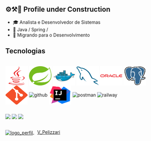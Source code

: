 ## ⚙️⚒️🔭 Profile under Construction

- 🎓 Analista e Desenvolvedor de Sistemas
- 🍵 Java / Spring /
- 🏹 Migrando para o Desenvolvimento

## Tecnologias
<div style="display: inline_block"><br>
  <img align="center" alt="Java" height="60" width="70" src="https://raw.githubusercontent.com/devicons/devicon/master/icons/java/java-plain.svg">
  <img align="center" alt="spring" height="60" width="70" src="https://raw.githubusercontent.com/devicons/devicon/master/icons/spring/spring-original.svg">
  <img align="center" alt="docker" height="60" width="70" src="https://raw.githubusercontent.com/devicons/devicon/master/icons/docker/docker-original.svg">
  <img align="center" alt="mysql" height="60" width="70" src="https://raw.githubusercontent.com/devicons/devicon/master/icons/mysql/mysql-original.svg">
  <img align="center" alt="oracle" height="60" width="70" src="https://raw.githubusercontent.com/devicons/devicon/master/icons/oracle/oracle-original.svg">
  <img align="center" alt="postgresql" height="60" width="70" src="https://raw.githubusercontent.com/devicons/devicon/master/icons/postgresql/postgresql-original.svg">
  <img align="center" alt="git" height="60" width="70" src="https://raw.githubusercontent.com/devicons/devicon/master/icons/git/git-original.svg">
  <img align="center" alt="github" height="60" width="70" src="https://icon.icepanel.io/Technology/png-shadow-512/GitHub.png">
  <img align="center" alt="intellij" height="60" width="70" src="https://github.com/devicons/devicon/blob/master/icons/intellij/intellij-original.svg">
  <img align="center" alt="postman" height="60" width="70" src="https://icon.icepanel.io/Technology/svg/Postman.svg">
  <img align="center" alt="railway" height="60" width="70" src="https://railway.app/brand/logo-light.svg">

<!-- [![Top Langs](https://github-readme-stats.vercel.app/api/top-langs/?username=ViniciusPelizzari&layout=compact&theme=dark)](https://github.com/ViniciusPelizzari/github-readm<div>
<picture>
<source 
  srcset="https://github-readme-stats.vercel.app/api?username=ViniciusPelizzari&show_icons=true&theme=dark"
  media="(prefers-color-scheme: dark)"
/>
<source
  srcset="https://github-readme-stats.vercel.app/api?username=ViniciusPelizzari&show_icons=true"
  media="(prefers-color-scheme: light), (prefers-color-scheme: no-preference)"
/>
<img src="https://github-readme-stats.vercel.app/api?username=ViniciusPelizzari&show_icons=true" />
</picture>
  
 ![Top Langs](https://github-readme-stats.vercel.app/api/top-langs/?username=ViniciusPelizzari&layout=compact&theme=dark)](https://github.com/ViniciusPelizzari/github-readme-stats) -->

</div>
 
 <!--##
 EXPLICAÇÕES E PEQUENOS CÓDIGOS
<div>
  <a href="https://github.com/ViniciusPelizzari/TIPOS_DE_DADOS" target="_blank">Dados primitivos em JAVA</a><br>
  <a href="https://github.com/ViniciusPelizzari/TIPOS_DE_DADOS/tree/Boolean" target="_blank">- boolean</a><br>
  <a href="https://github.com/ViniciusPelizzari/TIPOS_DE_DADOS/tree/Byte" target="_blank">- byte</a><br>
  <a href="https://github.com/ViniciusPelizzari/TIPOS_DE_DADOS/tree/Char" target="_blank">- char</a><br>
  <a href="https://github.com/ViniciusPelizzari/TIPOS_DE_DADOS/tree/Double" target="_blank">- double</a><br>
  <a href="https://github.com/ViniciusPelizzari/TIPOS_DE_DADOS/tree/Float" target="_blank">- float</a><br>
  <a href="https://github.com/ViniciusPelizzari/TIPOS_DE_DADOS/tree/Int" target="_blank">- int</a><br>
  <a href="https://github.com/ViniciusPelizzari/TIPOS_DE_DADOS/tree/Long" target="_blank">- long</a><br>
  <a href="https://github.com/ViniciusPelizzari/TIPOS_DE_DADOS/tree/Short" target="_blank">- short</a><br>
  <p></p>
  
</div>
-->

 ##
<div>
 <a href="https://discord.com/channels/@me/1031649002757824533" target="_blank"><img src="https://img.shields.io/badge/Discord-7289DA?style=for-the-badge&logo=discord&logoColor=white" target="_blank"></a> 
  <a href = "mailto:vinipelizzari2410@gmail.com"><img src="https://img.shields.io/badge/-Gmail-%23333?style=for-the-badge&logo=gmail&logoColor=white" target="_blank"></a>
  <a href="https://www.linkedin.com/in/vpelizzari/" target="_blank"><img src="https://img.shields.io/badge/-LinkedIn-%230077B5?style=for-the-badge&logo=linkedin&logoColor=white" target="_blank"></a>

##
<div style="display: flex; align-items: center;">
  <a href="https://vpelizzarisilva.com.br"><img align="center" alt="logo_perfil" height="60" width="70" src="https://vinicius-ps.vercel.app/img/1escopi-removebg-preview.png">
  <span style="margin-left: 10px;">V_Pelizzari</span>
  </a>
</div>
